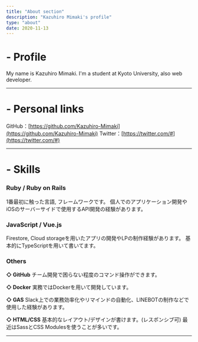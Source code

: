 ```yaml
---
title: "About section"
description: "Kazuhiro Mimaki's profile"
type: "about"
date: 2020-11-13
---
```


# - Profile

My name is Kazuhiro Mimaki.
I'm a student at Kyoto University, also web developer.

---
# - Personal links
GitHub：[https://github.com/Kazuhiro-Mimaki](https://github.com/Kazuhiro-Mimaki)
Twitter：[https://twitter.com/#](https://twitter.com/#)

---
# - Skills

### Ruby / Ruby on Rails

1番最初に触った言語, フレームワークです。
個人でのアプリケーション開発やiOSのサーバーサイドで使用するAPI開発の経験があります。

### JavaScript / Vue.js

Firestore, Cloud storageを用いたアプリの開発やLPの制作経験があります。
基本的にTypeScriptを用いて書いてます。

### Others

**◇ GitHub**
チーム開発で困らない程度のコマンド操作ができます。

**◇ Docker**
実務ではDockerを用いて開発しています。

**◇ GAS**
Slack上での業務効率化やリマインドの自動化、LINEBOTの制作などで使用した経験があります。

**◇ HTML/CSS**
基本的なレイアウト/デザインが書けます。(レスポンシブ可)
最近はSassとCSS Modulesを使うことが多いです。

---
